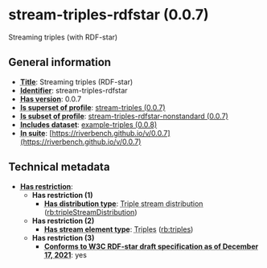 # stream-triples-rdfstar (0.0.7)

Streaming triples (with RDF-star)

## General information

- **<abbr title="A name given to the resource.">Title</abbr>**: Streaming triples (RDF-star)
- **<abbr title="An unambiguous reference to the resource within a given context.">Identifier</abbr>**: stream-triples-rdfstar
- **<abbr title="Version tag of an artifact">Has version</abbr>**: 0.0.7
- **<abbr title="Indicates that this profile contains all datasets of the other profile">Is superset of profile</abbr>**: [stream-triples (0.0.7)](https://riverbench.github.io/profiles/stream-triples/0.0.7)
- **<abbr title="Indicates that this profile's datasets are all in the other profile">Is subset of profile</abbr>**: [stream-triples-rdfstar-nonstandard (0.0.7)](https://riverbench.github.io/profiles/stream-triples-rdfstar-nonstandard/0.0.7)
- **<abbr title="Indicates which datasets are included in the profile">Includes dataset</abbr>**: [example-triples (0.0.8)](https://riverbench.github.io/datasets/example-triples/0.0.8)
- **<abbr title="Indicates the benchmark suite to which a dataset or profile belongs">In suite</abbr>**: [https://riverbench.github.io/v/0.0.7](https://riverbench.github.io/v/0.0.7)

## Technical metadata

- **<abbr title="Has profile restriction. The restrictions are joined with the AND operator.">Has restriction</abbr>**: 
    - **Has restriction (1)**    
        - **<abbr title="Indicates the type of RiverBench dataset distribution">Has distribution type</abbr>**: <abbr title="The dataset is distributed as a stream of RDF triples.">Triple stream distribution</abbr> ([rb:tripleStreamDistribution](https://riverbench.github.io/schema/metadata#tripleStreamDistribution))
    - **Has restriction (2)**    
        - **<abbr title="Indicates the type of contents of each stream element">Has stream element type</abbr>**: <abbr title="Triple streams consist of elements, where each element is an RDF graph.">Triples</abbr> ([rb:triples](https://riverbench.github.io/schema/metadata#triples))
    - **Has restriction (3)**    
        - **<abbr title="Whether the dataset is RDF-star compliant, i.e., does not use any non-standard features. Note that all standard RDF 1.1 datasets also qualify, as RDF-star is a superset of RDF 1.1.">Conforms to W3C RDF-star draft specification as of December 17, 2021</abbr>**: yes

